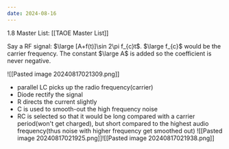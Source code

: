 ```yaml
---
date: 2024-08-16
---
```

1.8
Master List: [[TAOE Master List]]

Say a RF signal: $\large [A+f(t)]\sin 2\pi f_{c}t$.
$\large f_{c}$ would be the carrier frequency. The constant $\large A$ is added so the coefficient is never negative.

![[Pasted image 20240817021309.png]]
- parallel LC picks up the radio frequency(carrier)
- Diode rectify the signal
- R directs the current slightly
- C is used to smooth-out the high frequency noise
- RC is selected so that it would be long compared with a carrier period(won't get charged), but short compared to the highest audio frequency(thus noise with higher frequency get smoothed out)
![[Pasted image 20240817021925.png]]![[Pasted image 20240817021938.png]]
